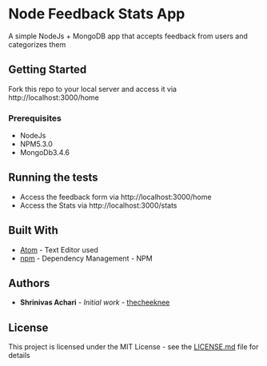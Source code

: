 # Node Feedback Stats App

A simple NodeJs + MongoDB app that accepts feedback from users and categorizes them

## Getting Started

Fork this repo to your local server and access it via http://localhost:3000/home

### Prerequisites

* NodeJs
* NPM5.3.0
* MongoDb3.4.6

## Running the tests

* Access the feedback form via http://localhost:3000/home
* Access the Stats via http://localhost:3000/stats

## Built With

* [Atom](https://atom.io/) - Text Editor used
* [npm](https://www.npmjs.com/) - Dependency Management - NPM

## Authors

* **Shrinivas Achari** - *Initial work* - [thecheeknee](https://github.com/thecheeknee)

## License

This project is licensed under the MIT License - see the [LICENSE.md](LICENSE.md) file for details
